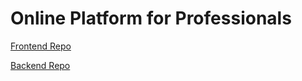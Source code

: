 # Online Platform for Professionals 

[Frontend Repo](https://github.com/dwghdev/online-platform-for-professionals-frontend)

[Backend Repo](https://github.com/dwghdev/online-platform-for-professionals-frontend)
